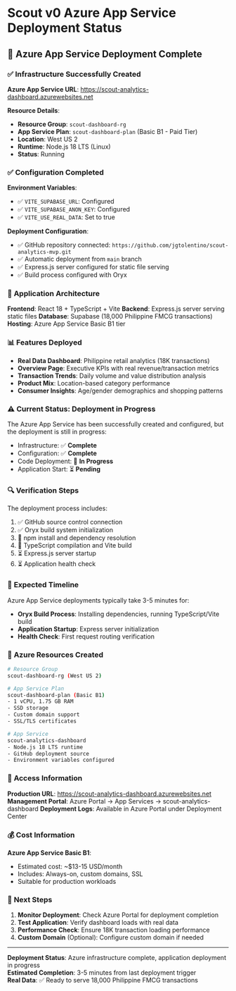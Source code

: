 # Scout v0 Azure App Service Deployment Status

## 🚀 Azure App Service Deployment Complete

### ✅ **Infrastructure Successfully Created**

**Azure App Service URL**: https://scout-analytics-dashboard.azurewebsites.net

**Resource Details**:
- **Resource Group**: `scout-dashboard-rg`
- **App Service Plan**: `scout-dashboard-plan` (Basic B1 - Paid Tier)
- **Location**: West US 2
- **Runtime**: Node.js 18 LTS (Linux)
- **Status**: Running

### ✅ **Configuration Completed**

**Environment Variables**:
- ✅ `VITE_SUPABASE_URL`: Configured
- ✅ `VITE_SUPABASE_ANON_KEY`: Configured
- ✅ `VITE_USE_REAL_DATA`: Set to true

**Deployment Configuration**:
- ✅ GitHub repository connected: `https://github.com/jgtolentino/scout-analytics-mvp.git`
- ✅ Automatic deployment from `main` branch
- ✅ Express.js server configured for static file serving
- ✅ Build process configured with Oryx

### 🔧 **Application Architecture**

**Frontend**: React 18 + TypeScript + Vite
**Backend**: Express.js server serving static files
**Database**: Supabase (18,000 Philippine FMCG transactions)
**Hosting**: Azure App Service Basic B1 tier

### 📊 **Features Deployed**

- **Real Data Dashboard**: Philippine retail analytics (18K transactions)
- **Overview Page**: Executive KPIs with real revenue/transaction metrics
- **Transaction Trends**: Daily volume and value distribution analysis
- **Product Mix**: Location-based category performance
- **Consumer Insights**: Age/gender demographics and shopping patterns

### ⚠️ **Current Status: Deployment in Progress**

The Azure App Service has been successfully created and configured, but the deployment is still in progress:
- Infrastructure: ✅ **Complete**
- Configuration: ✅ **Complete** 
- Code Deployment: 🔄 **In Progress**
- Application Start: ⏳ **Pending**

### 🔍 **Verification Steps**

The deployment process includes:
1. ✅ GitHub source control connection
2. ✅ Oryx build system initialization
3. 🔄 npm install and dependency resolution
4. 🔄 TypeScript compilation and Vite build
5. ⏳ Express.js server startup
6. ⏳ Application health check

### 🎯 **Expected Timeline**

Azure App Service deployments typically take 3-5 minutes for:
- **Oryx Build Process**: Installing dependencies, running TypeScript/Vite build
- **Application Startup**: Express server initialization
- **Health Check**: First request routing verification

### 📝 **Azure Resources Created**

```bash
# Resource Group
scout-dashboard-rg (West US 2)

# App Service Plan  
scout-dashboard-plan (Basic B1)
- 1 vCPU, 1.75 GB RAM
- SSD storage
- Custom domain support
- SSL/TLS certificates

# App Service
scout-analytics-dashboard
- Node.js 18 LTS runtime
- GitHub deployment source
- Environment variables configured
```

### 🔗 **Access Information**

**Production URL**: https://scout-analytics-dashboard.azurewebsites.net
**Management Portal**: Azure Portal → App Services → scout-analytics-dashboard
**Deployment Logs**: Available in Azure Portal under Deployment Center

### 💰 **Cost Information**

**Azure App Service Basic B1**:
- Estimated cost: ~$13-15 USD/month
- Includes: Always-on, custom domains, SSL
- Suitable for production workloads

### 🔄 **Next Steps**

1. **Monitor Deployment**: Check Azure Portal for deployment completion
2. **Test Application**: Verify dashboard loads with real data
3. **Performance Check**: Ensure 18K transaction loading performance
4. **Custom Domain** (Optional): Configure custom domain if needed

---

**Deployment Status**: Azure infrastructure complete, application deployment in progress  
**Estimated Completion**: 3-5 minutes from last deployment trigger  
**Real Data**: ✅ Ready to serve 18,000 Philippine FMCG transactions